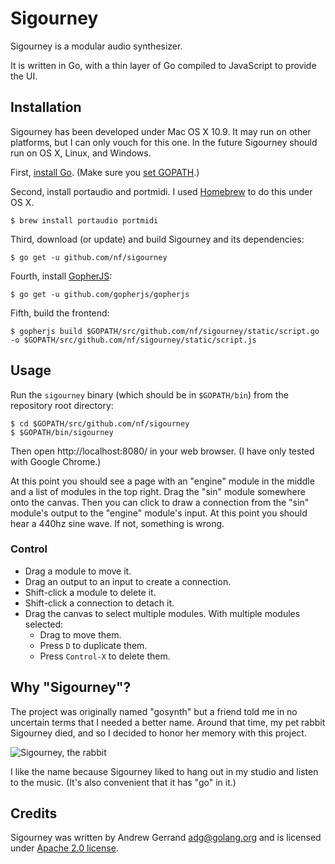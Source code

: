 # Sigourney

Sigourney is a modular audio synthesizer.

It is written in Go, with a thin layer of Go compiled to JavaScript to provide the UI.


## Installation

Sigourney has been developed under Mac OS X 10.9.
It may run on other platforms, but I can only vouch for this one.
In the future Sigourney should run on OS X, Linux, and Windows.

First, [install Go](http://golang.org/doc/install).
(Make sure you [set GOPATH](http://golang.org/doc/code.html).)

Second, install portaudio and portmidi.
I used [Homebrew](http://brew.sh/) to do this under OS X.

	$ brew install portaudio portmidi

Third, download (or update) and build Sigourney and its dependencies:

	$ go get -u github.com/nf/sigourney

Fourth, install [GopherJS](https://github.com/gopherjs/gopherjs):

	$ go get -u github.com/gopherjs/gopherjs

Fifth, build the frontend:

	$ gopherjs build $GOPATH/src/github.com/nf/sigourney/static/script.go -o $GOPATH/src/github.com/nf/sigourney/static/script.js

## Usage

Run the `sigourney` binary (which should be in `$GOPATH/bin`) from the
repository root directory:

	$ cd $GOPATH/src/github.com/nf/sigourney
	$ $GOPATH/bin/sigourney

Then open http://localhost:8080/ in your web browser.
(I have only tested with Google Chrome.)

At this point you should see a page with an "engine" module in the middle
and a list of modules in the top right. Drag the "sin" module somewhere onto
the canvas. Then you can click to draw a connection from the "sin" module's
output to the "engine" module's input. At this point you should hear a 440hz
sine wave. If not, something is wrong.

### Control

* Drag a module to move it.
* Drag an output to an input to create a connection.
* Shift-click a module to delete it.
* Shift-click a connection to detach it.
* Drag the canvas to select multiple modules. With multiple modules selected:
  * Drag to move them.
  * Press `D` to duplicate them.
  * Press `Control-X` to delete them.


## Why "Sigourney"?

The project was originally named "gosynth" but a friend told me in no uncertain
terms that I needed a better name. Around that time, my pet rabbit Sigourney
died, and so I decided to honor her memory with this project.

![Sigourney, the rabbit](sigourney.jpg)

I like the name because Sigourney liked to hang out in my studio and listen to
the music. (It's also convenient that it has "go" in it.)


## Credits

Sigourney was written by Andrew Gerrand <adg@golang.org> and is licensed under [Apache 2.0 license](LICENSE).

